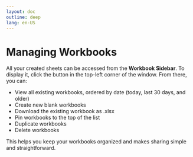 ```yaml
---
layout: doc
outline: deep
lang: en-US
---
```


# Managing Workbooks

All your created sheets can be accessed from the **Workbook Sidebar**. To display it, click the button in the top-left corner of the window. From there, you can:

- View all existing workbooks, ordered by date (today, last 30 days, and older)
- Create new blank workbooks
- Download the existing workbook as .xlsx
- Pin workbooks to the top of the list
- Duplicate workbooks
- Delete workbooks

This helps you keep your workbooks organized and makes sharing simple and straightforward.